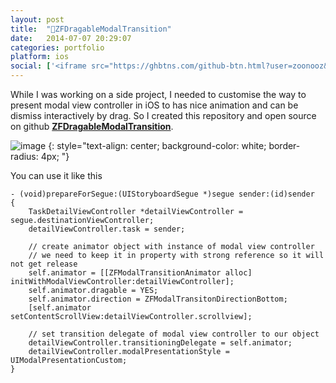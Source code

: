 ```yaml
---
layout: post
title:  "📱ZFDragableModalTransition"
date:   2014-07-07 20:29:07
categories: portfolio
platform: ios
social: ['<iframe src="https://ghbtns.com/github-btn.html?user=zoonooz&repo=ZFDragableModalTransition&type=watch&count=true" height="20" width="90" frameborder="0" scrolling="0" style="width:100px; height: 20px; margin-bottom: -6px" allowTransparency="true"></iframe>']
---
```


While I was working on a side project, I needed to customise the way to present modal view controller in iOS to has nice animation and can be dismiss interactively by drag. So I created this repository and open source on github [**ZFDragableModalTransition**](https://github.com/zoonooz/ZFDragableModalTransition).

![image](https://raw.githubusercontent.com/zoonooz/ZFDragableModalTransition/master/Screenshot/ss.gif)
{: style="text-align: center; background-color: white; border-radius: 4px; "}

You can use it like this

```objc
- (void)prepareForSegue:(UIStoryboardSegue *)segue sender:(id)sender
{
    TaskDetailViewController *detailViewController = segue.destinationViewController;
    detailViewController.task = sender;

    // create animator object with instance of modal view controller
    // we need to keep it in property with strong reference so it will not get release
    self.animator = [[ZFModalTransitionAnimator alloc] initWithModalViewController:detailViewController];
    self.animator.dragable = YES;
    self.animator.direction = ZFModalTransitonDirectionBottom;
    [self.animator setContentScrollView:detailViewController.scrollview];

    // set transition delegate of modal view controller to our object
    detailViewController.transitioningDelegate = self.animator;
    detailViewController.modalPresentationStyle = UIModalPresentationCustom;
}
```
